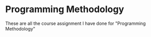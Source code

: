 # Programming Methodology

These are all the course assignment I have done for "Programming Methodology"
